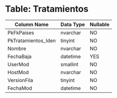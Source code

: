 # Table: Tratamientos

| Column Name | Data Type | Nullable |
|-------------|-----------|----------|
| PkFkPaises | nvarchar | NO |
| PkTratamientos_Iden | tinyint | NO |
| Nombre | nvarchar | NO |
| FechaBaja | datetime | YES |
| UserMod | smallint | NO |
| HostMod | nvarchar | NO |
| VersionFila | tinyint | NO |
| FechaMod | datetime | NO |
